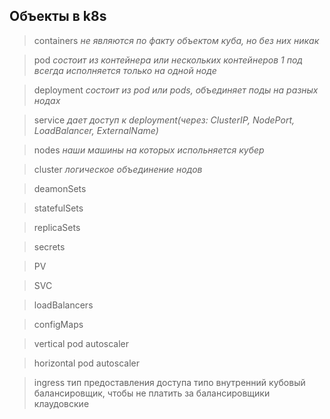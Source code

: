 ## Объекты в k8s

> containers 
*не являются по факту объектом куба, но без них никак*

> pod
*состоит из контейнера или нескольких контейнеров*
*1 под всегда исполняется только на одной ноде*

> deployment
*состоит из pod или pods, объединяет поды на разных нодах*

> service
*дает доступ к deployment(через: ClusterIP, NodePort, LoadBalancer, ExternalName)*

> nodes
*наши машины на которых испольняется кубер*

> cluster
*логическое объединение нодов*

> deamonSets

> statefulSets

> replicaSets

> secrets

> PV

> SVC

> loadBalancers

> configMaps

> vertical pod autoscaler

> horizontal pod autoscaler

> ingress
тип предоставления доступа
типо внутренний кубовый балансировщик, чтобы не платить за балансировщики клаудовские

